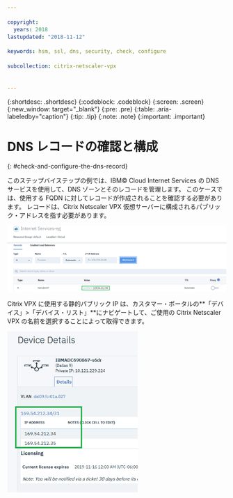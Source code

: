 ```yaml
---

copyright:
  years: 2018
lastupdated: "2018-11-12"

keywords: hsm, ssl, dns, security, check, configure

subcollection: citrix-netscaler-vpx


---
```


{:shortdesc: .shortdesc}
{:codeblock: .codeblock}
{:screen: .screen}
{:new_window: target="_blank"}
{:pre: .pre}
{:table: .aria-labeledby="caption"}
{:tip: .tip}
{:note: .note}
{:important: .important}

# DNS レコードの確認と構成
{: #check-and-configure-the-dns-record}

このステップバイステップの例では、IBM© Cloud Internet Services の DNS サービスを使用して、DNS ゾーンとそのレコードを管理します。 このケースでは、使用する FQDN に対してレコードが作成されることを確認する必要があります。 レコードは、Citrix Netscaler VPX 仮想サーバーに構成されるパブリック・アドレスを指す必要があります。

<img src="images/12-add-record.png" alt="図面" style="width: 700px;"/>

Citrix VPX に使用する静的パブリック IP は、カスタマー・ポータルの**「デバイス」>「デバイス・リスト」**にナビゲートして、ご使用の Citrix Netscaler VPX の名前を選択することによって取得できます。

<img src="images/13-check-ip.png" alt="図面" style="width: 300px;"/>
